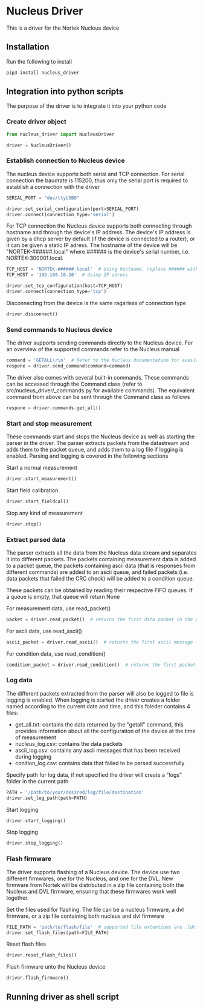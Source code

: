 # Nucleus Driver

This is a driver for the Nortek Nucleus device

## Installation

Run the following to install

```python
pip3 install nucleus_driver
```

## Integration into python scripts

The purpose of the driver is to integrate it into your python code 

### Create driver object
```python
from nucleus_driver import NucleusDriver

driver = NucleusDriver()
``` 

### Establish connection to Nucleus device

The nucleus device supports both serial and TCP connection. For serial connection the baudrate is 115200, 
thus only the serial port is required to establish a connection with the driver

```python
SERIAL_PORT = "dev/ttyUSB0"

driver.set_serial_configuration(port=SERIAL_PORT)
driver.connect(connection_type='serial')
```

For TCP connection the Nucleus device supports both connecting through hostname and through the device's IP address.
The device's IP address is given by a dhcp server by default (if the device is connected to a router), or it can be given a static IP adress. 
The hostname of the device will be "NORTEK-######.local" where ###### is the device's serial number, i.e. NORTEK-300001.local.

```python
TCP_HOST = 'NORTEK-######.local'  # Using hostname, replace ###### with device's serial number
TCP_HOST = '192.168.10.10'  # Using IP adress

driver.set_tcp_configuration(host=TCP_HOST)
driver.connect(connection_type='tcp')
```

Disconnecting from the device is the same ragarless of connection type

```python
driver.disconnect()
``` 

### Send commands to Nucleus device

The driver supports sending commands directly to the Nucleus device. For an overview of the supported commands refer to the Nucleus manual

```python
command = 'GETALL\r\n'  # Refer to the Nucleus documentation for available commands
respone = driver.send_command(command=command)
```

The driver also comes with several built-in commands. These commands can be accessed through the Command class (refer to src/nucleus_driver/_commands.py for available commands).
The equivalent command from above can be sent through the Command class as follows
```python
respone = driver.commands.get_all()
```

### Start and stop measurement

These commands start and stops the Nucleus device as well as starting the parser in the driver.
The parser extracts packets from the datastream and adds them to the packet queue,
and adds them to a log file if logging is enabled. Parsing and logging is covered in the following sections

Start a normal measurement

```python
driver.start_measurement()
```

Start field calibration

```python
driver.start_fieldcal()
```

Stop any kind of measurement

```python
driver.stop()
```

### Extract parsed data

The parser extracts all the data from the Nucleus data stream and separates it into different packets. 
The packets containing measurement data is added to a packet queue, 
the packets containing ascii data (that is responses from different commands) are added to an ascii queue, 
and failed packets (i.e. data packets that failed the CRC check) will be added to a condition queue.

These packets can be obtained by reading their respecitve FIFO queues. If a queue is empty, that queue will return None

For measurement data, use read_packet()
```python
packet = driver.read_packet()  # returns the first data packet in the packet queue
```

For ascii data, use read_ascii()
```python
ascii_packet = driver.read_ascii()  # returns the first ascii message from the ascii queue
```

For condition data, use read_condition()
```python
condition_packet = driver.read_condition()  # returns the first packet from the condition queue
```

### Log data

The different packets extracted from the parser will also be logged to file is logging is enabled.
When logging is started the driver creates a folder named according to the current date and time, and this foleder contains 4 files:
* get_all.txt: contains the data returned by the "getall" command, this provides information about all the configuration of the device at the time of measurement
* nucleus_log.csv: contains the data packets
* ascii_log.csv: contains any ascii messages that has been received during logging
* conition_log.csv: contains data that failed to be parsed successfully

Specify path for log data, if not specified the driver will create a "logs" folder in the current path
```python
PATH = '/path/to/your/desired/log/file/destination'
driver.set_log_path(path=PATH)
```

Start logging
```python
driver.start_logging()
```

Stop logging
```python
driver.stop_logging()
```

### Flash firmware

The driver supports flashing of a Nucleus device. The device use two different firmwares, one for the Nucleus, and one for the DVL. 
New firmware from Nortek will be distributed in a zip file containing both the Nucleus and DVL firmware, ensuring that these firmwares work well together.

Set the files used for flashing. The file can be a nucleus firmware, a dvl firmware, or a zip file containing both nucleus and dvl firmware
```python
FILE_PATH = 'path/to/flash/file'  # supported file extentions are .ldr, .bin and .zip
driver.set_flash_files(path=FILE_PATH)
```

Reset flash files
```python
driver.reset_flash_files()
```

Flash firmware unto the Nucleus device
```python
driver.flash_firmware()
```

## Running driver as shell script

